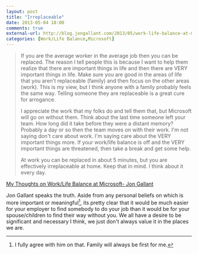 ```yaml
---
layout: post 
title: "Irreplaceable" 
date: 2013-05-04 18:00 
comments: true 
external-url: http://blog.jongallant.com/2013/05/work-life-balance-at-microsoft.html?goback=.gde_42347_member_237479036&m=1
categories: [Work/Life Balance,Microsoft] 
---
```


>If you are the average worker in the average job then you can be replaced. The reason I tell people this is because I want to help them realize that there are important things in life and then there are VERY important things in life. Make sure you are good in the areas of life that you aren’t replaceable (family) and then focus on the other areas (work). This is my view, but I think anyone with a family probably feels the same way. Telling someone they are replaceable is a great cure for arrogance.
> <!-- more -->
>
>I appreciate the work that my folks do and tell them that, but Microsoft will go on without them. Think about the last time someone left your team. How long did it take before they were a distant memory? Probably a day or so then the team moves on with their work. I'm not saying don't care about work. I'm saying care about the VERY important things more. If your work/life balance is off and the VERY important things are threatened, then take a break and get some help.
>
>At work you can be replaced in about 5 minutes, but you are effectively irreplaceable at home. Keep that in mind. I think about it every day.

[My Thoughts on Work/Life Balance at Microsoft- Jon Gallant][workhome]

Jon Gallant speaks the truth.  Aside from any personal beliefs on which is more important or meaningful[^1], its pretty clear that it would be much easier for your employer to find somebody to do your job than it would be for your spouse/children to find their way without you.  We all have a desire to be significant and necessary I think, we just don't always value it in the places we are.










[^1]: I fully agree with him on that. Family will always be first for me.


[workhome]: http://blog.jongallant.com/2013/05/work-life-balance-at-microsoft.html?goback=.gde_42347_member_237479036&m=1
